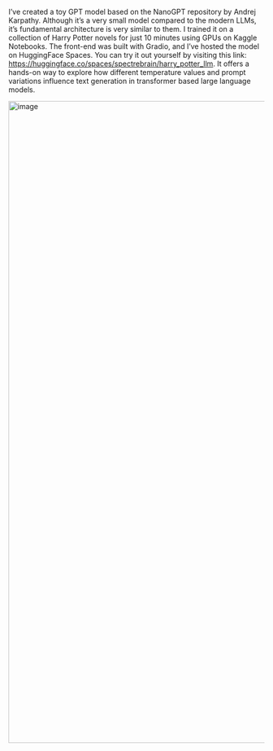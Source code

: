 I’ve created a toy GPT model based on the NanoGPT repository by Andrej Karpathy. Although it’s a very small model compared to the modern LLMs, it’s fundamental architecture is very similar to them. I trained it on a collection of Harry Potter novels for just 10 minutes using GPUs on Kaggle Notebooks. The front-end was built with Gradio, and I’ve hosted the model on HuggingFace Spaces. You can try it out yourself by visiting this link: https://huggingface.co/spaces/spectrebrain/harry_potter_llm. It offers a hands-on way to explore how different temperature values and prompt variations influence text generation in transformer based large language models.

<img width="1261" alt="image" src="https://github.com/user-attachments/assets/1c436892-9f5f-4394-afd0-393bae935a43" />
